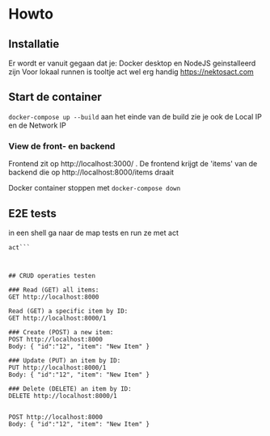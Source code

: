 # Howto

## Installatie
Er wordt er vanuit gegaan dat je:
Docker desktop en NodeJS geinstalleerd zijn
Voor lokaal runnen is tooltje act wel erg handig <https://nektosact.com>

## Start de container
```docker-compose up --build```
aan het einde van de build zie je ook de Local IP en de Network IP

### View de front- en backend 
Frontend zit op http://localhost:3000/ . De frontend krijgt de 'items' van de backend die op http://localhost:8000/items draait

Docker container stoppen met ```docker-compose down```

## E2E tests
in een shell ga naar de map tests en run ze met act

```cd tests
act```



## CRUD operaties testen

### Read (GET) all items:
GET http://localhost:8000

Read (GET) a specific item by ID:
GET http://localhost:8000/1

### Create (POST) a new item:
POST http://localhost:8000
Body: { "id":"12", "item": "New Item" }

### Update (PUT) an item by ID:
PUT http://localhost:8000/1
Body: { "id":"12", "item": "New Item" }

### Delete (DELETE) an item by ID:
DELETE http://localhost:8000/1


POST http://localhost:8000
Body: { "id":"12", "item": "New Item" }
